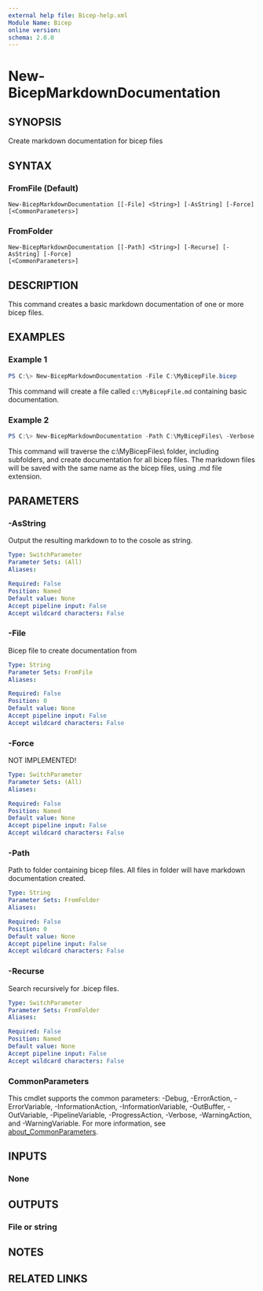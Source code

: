 ```yaml
---
external help file: Bicep-help.xml
Module Name: Bicep
online version:
schema: 2.0.0
---
```


# New-BicepMarkdownDocumentation

## SYNOPSIS
Create markdown documentation for bicep files

## SYNTAX

### FromFile (Default)
```
New-BicepMarkdownDocumentation [[-File] <String>] [-AsString] [-Force]
[<CommonParameters>]
```

### FromFolder
```
New-BicepMarkdownDocumentation [[-Path] <String>] [-Recurse] [-AsString] [-Force]
[<CommonParameters>]
```

## DESCRIPTION
This command creates a basic markdown documentation of one or more bicep files.

## EXAMPLES

### Example 1
```powershell
PS C:\> New-BicepMarkdownDocumentation -File C:\MyBicepFile.bicep
```

This command will create a file called `c:\MyBicepFile.md` containing basic documentation.

### Example 2
```powershell
PS C:\> New-BicepMarkdownDocumentation -Path C:\MyBicepFiles\ -Verbose -Recurse
```

This command will traverse the c:\MyBicepFiles\ folder, including subfolders, and create documentation for all bicep files. The markdown files will be saved with the same name as the bicep files, using .md file extension.

## PARAMETERS

### -AsString
Output the resulting markdown to to the cosole as string.

```yaml
Type: SwitchParameter
Parameter Sets: (All)
Aliases:

Required: False
Position: Named
Default value: None
Accept pipeline input: False
Accept wildcard characters: False
```

### -File
Bicep file to create documentation from

```yaml
Type: String
Parameter Sets: FromFile
Aliases:

Required: False
Position: 0
Default value: None
Accept pipeline input: False
Accept wildcard characters: False
```

### -Force
NOT IMPLEMENTED!

```yaml
Type: SwitchParameter
Parameter Sets: (All)
Aliases:

Required: False
Position: Named
Default value: None
Accept pipeline input: False
Accept wildcard characters: False
```

### -Path
Path to folder containing bicep files. All files in folder will have markdown documentation created.

```yaml
Type: String
Parameter Sets: FromFolder
Aliases:

Required: False
Position: 0
Default value: None
Accept pipeline input: False
Accept wildcard characters: False
```

### -Recurse
Search recursively for .bicep files.

```yaml
Type: SwitchParameter
Parameter Sets: FromFolder
Aliases:

Required: False
Position: Named
Default value: None
Accept pipeline input: False
Accept wildcard characters: False
```

### CommonParameters
This cmdlet supports the common parameters: -Debug, -ErrorAction, -ErrorVariable, -InformationAction, -InformationVariable, -OutBuffer, -OutVariable, -PipelineVariable, -ProgressAction, -Verbose, -WarningAction, and -WarningVariable. For more information, see [about_CommonParameters](http://go.microsoft.com/fwlink/?LinkID=113216).

## INPUTS

### None

## OUTPUTS

### File or string

## NOTES

## RELATED LINKS
